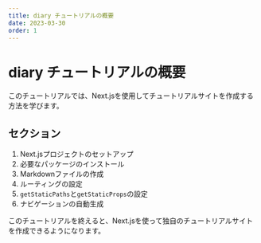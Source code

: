 ```yaml
---
title: diary チュートリアルの概要
date: 2023-03-30
order: 1
---
```


# diary チュートリアルの概要

このチュートリアルでは、Next.jsを使用してチュートリアルサイトを作成する方法を学びます。

## セクション

1. Next.jsプロジェクトのセットアップ
2. 必要なパッケージのインストール
3. Markdownファイルの作成
4. ルーティングの設定
5. `getStaticPaths`と`getStaticProps`の設定
6. ナビゲーションの自動生成

このチュートリアルを終えると、Next.jsを使って独自のチュートリアルサイトを作成できるようになります。
